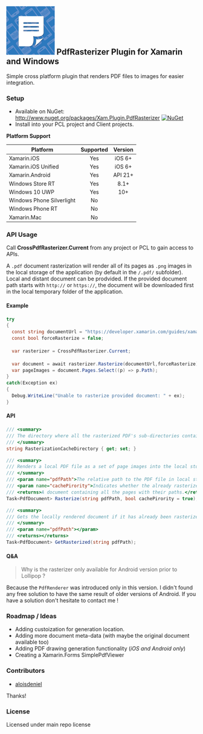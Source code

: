 ## ![](Common/icon.png) PdfRasterizer Plugin for Xamarin and Windows

Simple cross platform plugin that renders PDF files to images for easier integration.

### Setup

* Available on NuGet: http://www.nuget.org/packages/Xam.Plugin.PdfRasterizer  [![NuGet](https://img.shields.io/nuget/v/Xam.Plugin.PdfRasterizer.svg?label=NuGet)](https://www.nuget.org/packages/Xam.Plugin.PdfRasterizer/)
* Install into your PCL project and Client projects.

**Platform Support**

|Platform|Supported|Version|
| ------------------- | :-----------: | :------------------: |
|Xamarin.iOS|Yes|iOS 6+|
|Xamarin.iOS Unified|Yes|iOS 6+|
|Xamarin.Android|Yes|API 21+|
|Windows Store RT|Yes|8.1+|
|Windows 10 UWP|Yes|10+|
|Windows Phone Silverlight|No||
|Windows Phone RT|No||
|Xamarin.Mac|No||

### API Usage

Call **CrossPdfRasterizer.Current** from any project or PCL to gain access to APIs.

A `.pdf` document rasterization will render all of its pages as `.png` images in the local storage of the application (by default in the `/.pdf/` subfolder). Local and distant document can be prodvided. If the provided document path starts with `http://` or `https://`, the document will be downloaded first in the local temporary folder of the application.

#### Example

```csharp
try
{
  const string documentUrl = "https://developer.xamarin.com/guides/xamarin-forms/getting-started/introduction-to-xamarin-forms/offline.pdf";
  const bool forceRasterize = false;
  
  var rasterizer = CrossPdfRasterizer.Current;
  
  var document = await rasterizer.Rasterize(documentUrl,forceRasterize);
  var pageImages = document.Pages.Select((p) => p.Path);
}
catch(Exception ex)
{
  Debug.WriteLine("Unable to rasterize provided document: " + ex);
}
```

#### API

```csharp
/// <summary>
/// The directory where all the rasterized PDF's sub-directories containing page images are created (default: "/.pdf/").
/// </summary>
string RasterizationCacheDirectory { get; set; }
```

```csharp
/// <summary>
/// Renders a local PDF file as a set of page images into the local storage.
/// </summary>
/// <param name="pdfPath">The relative path to the PDF file in local storage, or a distant url. If a distant Url is provided, the document will be downloaded first in the temporary folder of the application.</param>
/// <param name="cachePirority">Indicates whether the already rasterized version should be taken, or images must be forced to be rasterized again.</param>
/// <returns>A document containing all the pages with their paths.</returns>
Task<PdfDocument> Rasterize(string pdfPath, bool cachePirority = true);
```

```csharp
/// <summary>
/// Gets the locally rendered document if it has already been rasterized, else it returns null.
/// </summary>
/// <param name="pdfPath"></param>
/// <returns></returns>
Task<PdfDocument> GetRasterized(string pdfPath);
```

#### Q&A

> Why is the rasterizer only available for Android version prior to Lollipop ?

Because the `PdfRenderer` was introduced only in this version. I didn't found any free solution to have the same result of older versions of Android. If you have a solution don't hesitate to contact me !

### Roadmap / Ideas

* Adding custoization for generation location.
* Adding more document meta-data (with maybe the original document available too)
* Adding PDF drawing generation functionality (*iOS and Android only*)
* Creating a Xamarin.Forms SimplePdfViewer

### Contributors
* [aloisdeniel](https://github.com/aloisdeniel)

Thanks!

### License
Licensed under main repo license